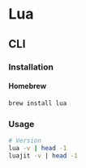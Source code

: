 # Lua

## CLI

### Installation

#### Homebrew

```sh
brew install lua
```

### Usage

```sh
# Version
lua -v | head -1
luajit -v | head -1
```
